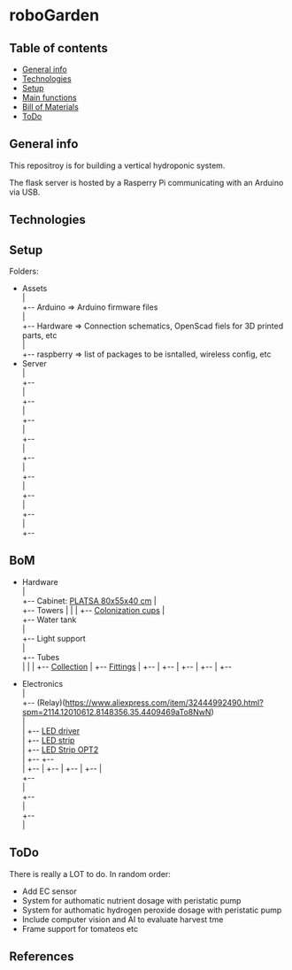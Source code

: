 # roboGarden


## Table of contents
* [General info](#general-info)
* [Technologies](#technologies)
* [Setup](#setup)
* [Main functions](#Main-Functions)
* [Bill of Materials](#BoM)
* [ToDo](#ToDo)

## General info
This repositroy is for building a vertical hydroponic system.

The flask server is hosted by a Rasperry Pi communicating with an Arduino via USB.


## Technologies

## Setup
Folders:  
- Assets  
  |  
  +-- Arduino   => Arduino firmware files  
  |  
  +-- Hardware  => Connection schematics, OpenScad fiels for 3D printed parts, etc  
  |  
  +-- raspberry => list of packages to be isntalled, wireless config, etc  
- Server  
  |  
  +--  
  |  
  +--  
  |  
  +--  
  |  
  +--  
  |  
  +--  
  |  
  +--  
  |  
  +--  
  |  
  +--  
  |  
  +--  


## BoM
- Hardware  
  |  
  +-- Cabinet:  [PLATSA 80x55x40 cm](https://www.ikea.com/ch/it/p/platsa-struttura-bianco-10330948/)
  |  
  +-- Towers
  |   |
  |   +-- [Colonization cups](https://www.aliexpress.com/item/32857138128.html?spm=2114.12010612.8148356.69.77e049a6AKkXlr)
  |  
  +-- Water tank  
  |  
  +-- Light support  
  |  
  +-- Tubes  
  |   |
  |   +-- [Collection](https://www.edileehobby.ch/giardinaggio-tecnica/irrigazione/tubi-per-lacqua/tubi-da-giardino-al-metro/gardena-tubo-25x35mm-plu1816/p/5963080)
  |   +--   [Fittings](https://www.aliexpress.com/item/32918523811.html?spm=a2g0s.9042311.0.0.51ab4c4dCGgKiC)
  |   +--
  |   +--
  |   +--
  |   +--
  |   +--   

- Electronics    
  |  
  +--  (Relay)(https://www.aliexpress.com/item/32444992490.html?spm=2114.12010612.8148356.35.4409469aTo8NwN)  
  |  
  |   +-- [LED driver](https://www.aliexpress.com/item/32858168662.html?spm=a2g0s.9042311.0.0.27424c4d7wl3sN)  
  |   +-- [LED strip](https://www.aliexpress.com/item/1599651146.html?spm=a2g0s.9042311.0.0.27424c4d7wl3sN)  
  |   +-- [LED Strip OPT2](https://www.aliexpress.com/item/4001228860479.html?spm=a2g0s.9042311.0.0.27424c4d7wl3sN)  
  |   +--
  +--  
  |   +--
  |   +--
  |   +--
  |   +--
  |  
  +--  
  |  
  +--  
  |  
  +--  
  |  



## ToDo
There is really a LOT to do. In random order:  
* Add EC sensor
* System for authomatic nutrient dosage with peristatic pump
* System for authomatic hydrogen peroxide dosage with peristatic pump
* Include computer vision and AI to evaluate harvest tme
* Frame support for tomateos etc


## References
